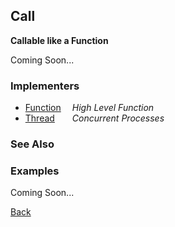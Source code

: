 Call
----
__Callable like a Function__

Coming Soon...


### Implementers

* <span style="width:75px; float:left;">[Function](function)</span> _High Level Function_
* <span style="width:75px; float:left;">[Thread](thread)</span> _Concurrent Processes_


### See Also



### Examples

Coming Soon...

[Back](/documentation)
